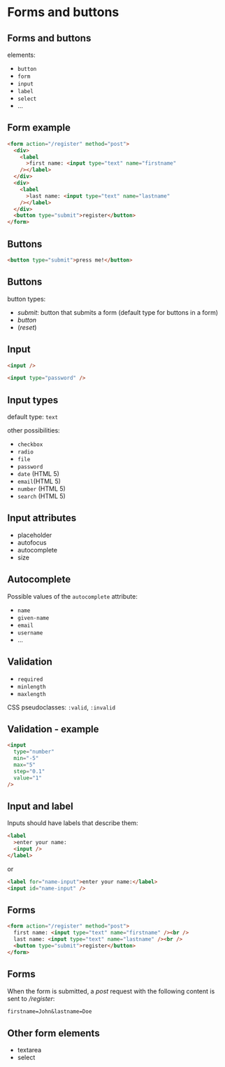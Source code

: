 # Forms and buttons

## Forms and buttons

elements:

- `button`
- `form`
- `input`
- `label`
- `select`
- ...

## Form example

```html
<form action="/register" method="post">
  <div>
    <label
      >first name: <input type="text" name="firstname"
    /></label>
  </div>
  <div>
    <label
      >last name: <input type="text" name="lastname"
    /></label>
  </div>
  <button type="submit">register</button>
</form>
```

## Buttons

```html
<button type="submit">press me!</button>
```

## Buttons

button types:

- _submit_: button that submits a form (default type for buttons in a form)
- _button_
- (_reset_)

## Input

```html
<input />
```

```html
<input type="password" />
```

## Input types

default type: `text`

other possibilities:

- `checkbox`
- `radio`
- `file`
- `password`
- `date` (HTML 5)
- `email`(HTML 5)
- `number` (HTML 5)
- `search` (HTML 5)

## Input attributes

- placeholder
- autofocus
- autocomplete
- size

## Autocomplete

Possible values of the `autocomplete` attribute:

- `name`
- `given-name`
- `email`
- `username`
- ...

## Validation

- `required`
- `minlength`
- `maxlength`

CSS pseudoclasses: `:valid`, `:invalid`

## Validation - example

```html
<input
  type="number"
  min="-5"
  max="5"
  step="0.1"
  value="1"
/>
```

## Input and label

Inputs should have labels that describe them:

```html
<label
  >enter your name:
  <input />
</label>
```

or

```html
<label for="name-input">enter your name:</label>
<input id="name-input" />
```

## Forms

```html
<form action="/register" method="post">
  first name: <input type="text" name="firstname" /><br />
  last name: <input type="text" name="lastname" /><br />
  <button type="submit">register</button>
</form>
```

## Forms

When the form is submitted, a _post_ request with the following content is sent to _/register_:

```txt
firstname=John&lastname=Doe
```

## Other form elements

- textarea
- select
